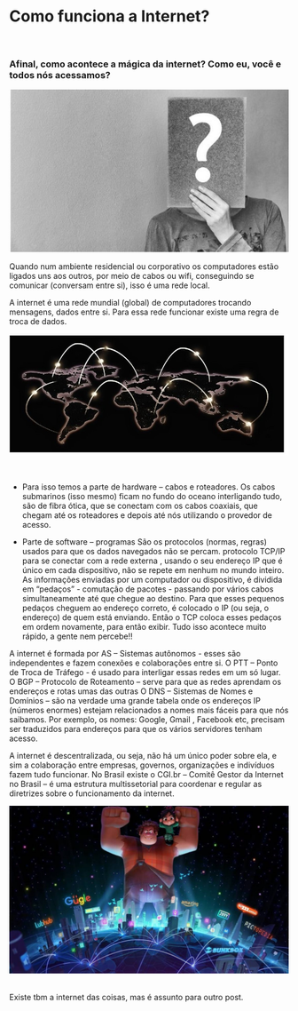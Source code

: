# Como funciona a Internet?
<br>


### Afinal, como acontece a mágica da internet? Como eu, você e todos nós acessamos?

<p align = "center">
<img src ="https://github.com/EdileneLopes/exercicio1-reprograma/blob/master/IMG/duvida.jpg" widht = "50%">
</p>


Quando num ambiente residencial ou corporativo os computadores estão ligados uns aos 
outros, por meio de cabos ou wifi, conseguindo se comunicar (conversam entre si), isso é uma rede local. 

A internet é uma rede mundial (global) de computadores trocando mensagens, dados entre si.
Para essa rede funcionar existe uma regra de troca de dados.


<p align = "center">
<img src = "https://github.com/EdileneLopes/exercicio1-reprograma/blob/master/IMG/mundo.jpg" widht = "50%" >
</p>

<br>


* Para isso temos a parte de hardware – cabos e roteadores.
Os cabos submarinos (isso mesmo) ficam no fundo do oceano interligando tudo, são de fibra ótica, que se conectam com os cabos coaxiais, que chegam até os roteadores e depois até nós utilizando o provedor de acesso. 

* Parte de software – programas
São os protocolos (normas, regras) usados para que os dados navegados não se percam.
 protocolo TCP/IP para se conectar com a rede externa , usando o seu endereço IP que é único em cada dispositivo, não se repete em nenhum no mundo inteiro.
As informações enviadas por um computador ou dispositivo, é dividida em “pedaços”  - comutação de pacotes - passando por vários cabos simultaneamente até que chegue ao destino.  Para que esses pequenos pedaços cheguem ao endereço correto, é colocado o IP (ou seja, o endereço) de quem está enviando.
Então o TCP coloca esses pedaços em ordem novamente, para então exibir.
Tudo isso acontece muito rápido, a gente nem percebe!!

A internet é formada por AS – Sistemas autônomos -   esses são independentes e fazem conexões e colaborações entre si.
O PTT – Ponto de Troca de Tráfego - é usado para interligar essas redes em um só lugar.
O BGP – Protocolo de Roteamento – serve para que as redes aprendam os endereços e rotas umas das outras
O DNS – Sistemas de Nomes e Domínios – são na verdade uma grande tabela onde os endereços IP (números enormes) estejam relacionados a nomes mais fáceis para que nós saibamos.
Por exemplo, os nomes: Google, Gmail , Facebook etc, precisam ser traduzidos para endereços para que os vários servidores tenham acesso.

A internet é descentralizada, ou seja, não há um único poder sobre ela, e sim a colaboração entre empresas, governos, organizações e indivíduos fazem tudo funcionar.
No Brasil existe o CGI.br – Comitê Gestor da Internet no Brasil – é uma estrutura multissetorial para coordenar e regular as diretrizes sobre o funcionamento da internet.



<p align = "center">
<img src ="https://github.com/EdileneLopes/exercicio1-reprograma/blob/master/IMG/detona.jpg" widht = "50%">
</p>

<br>
Existe tbm a internet das coisas, mas é assunto para outro post.

